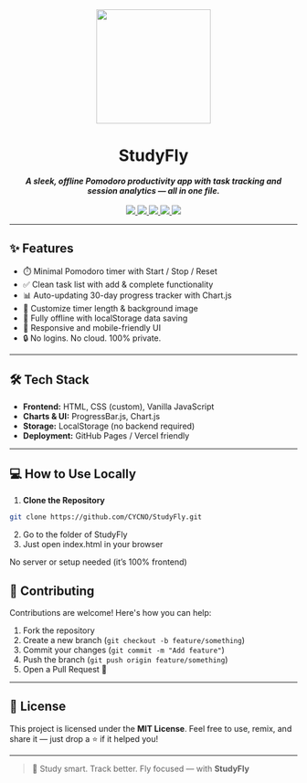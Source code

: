  <div align="center">
  <img src="logo.png" height="200">
  <h1 align="center">StudyFly</h1>
  <strong><i>A sleek, offline Pomodoro productivity app with task tracking and session analytics — all in one file.</i></strong>
  <br><br>
  <a href="https://developer.mozilla.org/en-US/docs/Web/HTML">
    <img src="https://img.shields.io/badge/MADE%20WITH-HTML-orange?logo=html5&style=for-the-badge">
  </a>
  <a href="https://developer.mozilla.org/en-US/docs/Web/CSS">
    <img src="https://img.shields.io/badge/MADE%20WITH-CSS-blue?logo=css3&style=for-the-badge">
  </a>
  <a href="https://developer.mozilla.org/en-US/docs/Web/JavaScript">
    <img src="https://img.shields.io/badge/MADE%20WITH-JavaScript-yellow?logo=javascript&style=for-the-badge">
  </a>
  <a href="https://cycno.is-a.dev/studyfly">
    <img src="https://img.shields.io/badge/OPEN%20LIVE-DEMO-green?logo=vercel&style=for-the-badge">
  </a>
  <a href="/stargazers">
    <img src="https://img.shields.io/github/stars/CYCNO/StudyFly?style=for-the-badge&logo=star&color=gold">
  </a>
</div>

---

## ✨ Features

- ⏱️ Minimal Pomodoro timer with Start / Stop / Reset
- ✅ Clean task list with add & complete functionality
- 📊 Auto-updating 30-day progress tracker with Chart.js
- 🎨 Customize timer length & background image
- 💾 Fully offline with localStorage data saving
- 📱 Responsive and mobile-friendly UI
- 🔒 No logins. No cloud. 100% private.

---

## 🛠 Tech Stack

- **Frontend:** HTML, CSS (custom), Vanilla JavaScript
- **Charts & UI:** ProgressBar.js, Chart.js
- **Storage:** LocalStorage (no backend required)
- **Deployment:** GitHub Pages / Vercel friendly

---

## 💻 How to Use Locally

1. **Clone the Repository**
```bash
git clone https://github.com/CYCNO/StudyFly.git
```
2. Go to the folder of StudyFly
3. Just open index.html in your browser

No server or setup needed (it’s 100% frontend)

## 🤝 Contributing

Contributions are welcome! Here's how you can help:

1. Fork the repository
2. Create a new branch (`git checkout -b feature/something`)
3. Commit your changes (`git commit -m "Add feature"`)
4. Push the branch (`git push origin feature/something`)
5. Open a Pull Request 🚀

---

## 📄 License

This project is licensed under the **MIT License**.
Feel free to use, remix, and share it — just drop a ⭐ if it helped you!

---

> 💚 Study smart. Track better. Fly focused — with **StudyFly**
